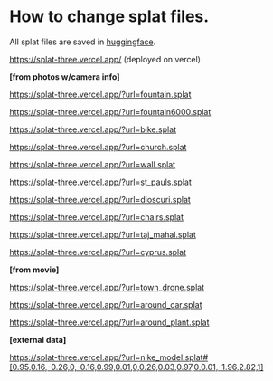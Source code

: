 

# How to change splat files.

All splat files are saved in [huggingface](https://huggingface.co/datasets/stpete2/splat).

https://splat-three.vercel.app/ (deployed on vercel)

**[from photos w/camera info]**

https://splat-three.vercel.app/?url=fountain.splat

https://splat-three.vercel.app/?url=fountain6000.splat

https://splat-three.vercel.app/?url=bike.splat

https://splat-three.vercel.app/?url=church.splat
 
https://splat-three.vercel.app/?url=wall.splat

https://splat-three.vercel.app/?url=st_pauls.splat

https://splat-three.vercel.app/?url=dioscuri.splat

https://splat-three.vercel.app/?url=chairs.splat

https://splat-three.vercel.app/?url=taj_mahal.splat

https://splat-three.vercel.app/?url=cyprus.splat

**[from movie]**

https://splat-three.vercel.app/?url=town_drone.splat

https://splat-three.vercel.app/?url=around_car.splat

https://splat-three.vercel.app/?url=around_plant.splat

**[external data]**

https://splat-three.vercel.app/?url=nike_model.splat#[0.95,0.16,-0.26,0,-0.16,0.99,0.01,0,0.26,0.03,0.97,0,0.01,-1.96,2.82,1]






